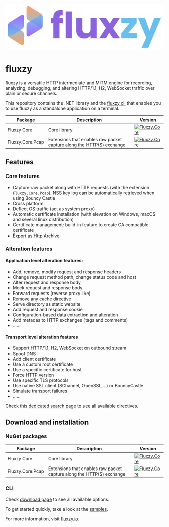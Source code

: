 
![alt text](assets/full-logo.png "Title")

# fluxzy 


fluxzy is a versatile HTTP intermediate and MITM engine for recording, analyzing, debugging, and altering HTTP/1.1, H2, WebSocket traffic over plain or secure channels.

This repository contains the .NET
 library and the [fluxzy cli](https://www.fluxzy.io/download#cli) that enables you to use fluxzy as a standalone application on a terminal.

| Package | Description | Version |
| --- | --- | --- |
| Fluxzy Core | Core library | [![Fluxzy.Core](https://img.shields.io/nuget/v/Fluxzy.Core.svg?label=netstandard2.1%20net6%20net8&logo=nuget)](https://www.nuget.org/packages/Fluxzy.Core)|
| Fluxzy.Core.Pcap | Extensions that enables raw packet capture along the HTTP(S) exchange |  [![Fluxzy.Core](https://img.shields.io/nuget/v/Fluxzy.Core.svg?label=netstandard2.1%20net6%20net8&logo=nuget)](https://www.nuget.org/packages/Fluxzy.Core.Pcap)|


## Features

### Core features 
- Capture raw packet along with HTTP requests (with the extension `Fluxzy.Core.Pcap`). NSS key log can be automatically retrieved when using Bouncy Castle
- Cross platform
- Deflect OS traffic (act as system proxy)
- Automatic certificate installation (with elevation on Windows, macOS and several linux distribution)
- Certificate management: build-in feature to create CA compatible certificate
- Export as Http Archive

### Alteration features 

#### Application level alteration features:
- Add, remove, modify request and response headers
- Change request method path, change status code and host
- Alter request and response body
- Mock request and response body
- Forward requests (reverse proxy like)
- Remove any cache directive
- Serve directory as static website
- Add request and response cookie
- Configuration-based data extraction and alteration
- Add metadas to HTTP exchanges (tags and comments)
- ......

#### Transport level alteration features
- Support HTTP/1.1, H2, WebSocket on outbound stream
- Spoof DNS
- Add client certificate
- Use a custom root certificate
- Use a specific certificate for host
- Force HTTP version
- Use specific TLS protocols
- Use native SSL client (SChannel, OpenSSL,...) or BouncyCastle
- Simulate transport failures
- ......


Check this [dedicated search page](https://www.fluxzy.io/rule/find/) to see all available directives. 

## Download and installation 

### NuGet packages

| Package | Description | Version |
| --- | --- | --- |
| Fluxzy Core | Core library | [![Fluxzy.Core](https://img.shields.io/nuget/v/Fluxzy.Core.svg?label=nuget&logo=nuget)](https://www.nuget.org/packages/Fluxzy.Core)|
| Fluxzy.Core.Pcap | Extensions that enables raw packet capture along the HTTP(S) exchange |  [![Fluxzy.Core](https://img.shields.io/nuget/v/Fluxzy.Core.svg?label=nuget&logo=nuget)](https://www.nuget.org/packages/Fluxzy.Core.Pcap)|


### CLI


Check [download page](https://www.fluxzy.io/download#cli) to see all available options.




To get started quickly, take a look at the [samples](https://github.com/haga-rak/fluxzy.core/tree/main/samples).


For more information, visit [fluxzy.io](https://fluxzy.io).
